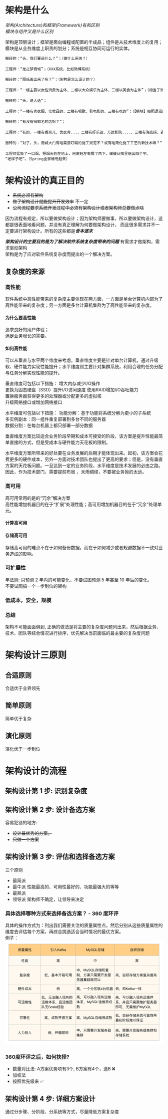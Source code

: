 # 架构是什么
*架构(Architecture)和框架(Framework)有和区别*  
*模块与组件又是什么区别*  

架构是顶层设计；框架是面向编程或配置的半成品；组件是从技术维度上的复用；模块是从业务维度上职责的划分；系统是相互协同可运行的实体。  
```markdown
搬砖的：“头，我们要造什么？”；（做什么系统？）

工程师：“龙之梦商城”；（XXX系统，比如微博系统）

搬砖的：“图纸画出来了嘛？”；（架构是怎么设计的？）

工程师：“一楼主要以女性消费为主体、二楼以大众娱乐为主体、三楼以美食为主体”；（相当于微博系统中的各个子系统，比如评论子系统、动态子系统、消息子系统）

搬砖的：“头，说人话”；

工程师：“一楼有卖衣服、化妆品的，二楼有唱歌、看电影的，三楼有吃的”；（【模块】按照逻辑区分，比如存储数据模块、搜索模块、消息推送模块）

搬砖的：“有没有很知名的店啊？”；

工程师：“有的，一楼有香奈儿、优衣库...、二楼有好乐迪、万达影院....、三楼有海底捞、避风塘.....”；（【组件】按照物理区分，存储数据模块对应Mysql、搜索模块对应ElasticSearch、 消息推送模块对应Kafka）

搬砖的：“对了，头，商城大门有啥需要叮嘱的施工规范不？或有啥简化施工工艺的新技术嘛？”；（有框架的可以用吗？）

工程师猛吸了一口烟，把烟头扔在地上，用皮鞋左右撵了两下，缓缓从嘴里崩出四个字。
“老样子吧”。（Spring全家桶甩起来）
```


# 架构设计的真正目的

- ~~系统必须有架构~~ 
- ~~做了架构设计就能提升开发效率~~ 不一定
- ~~公司流程要求系统开发过程中必须有架构设计或者架构师总要做点啥~~

因为流程有规定，所以要做架构设计；因为架构师要做事，所以要做架构设计，这都是很表面地看问题，并没有真正理解为何要做架构设计，
而且很多需求并不一定要进行架构设计。所有的这些都是***舍本逐末***  


***架构设计的主要目的是为了解决软件系统复杂度带来的问题***
有需求才做架构，需求驱动架构  
架构是为了应对软件系统复杂度而提出的一个解决方案。


## 复杂度的来源
### 高性能
软件系统中高性能带来的复杂度主要体现在两方面，一方面是单台计算机内部为了高性能带来的复杂度；另一方面是多台计算机集群为了高性能带来的复杂度。
#### 为什么要高性能
追求良好的用户体验；  
满足业务增长的需要。  

#### 如何高性能
可以从垂直与水平两个维度来考虑。垂直维度主要是针对单台计算机，通过升级软、硬件能力实现性能提升；水平维度则主要针对集群系统，利用合理的任务分配与任务分解实现性能的提升。

垂直维度可包括以下措施：
增大内存减少I/O操作  
更换为固态硬盘（SSD）提升I/O访问速度
使用RAID增加I/O吞吐能力  
置换服务器获得更多的处理器或分配更多的虚拟核  
升级网络接口或增加网络接口  

水平维度可包括以下措施：
功能分解：基于功能将系统分解为更小的子系统  
多实例副本：同一组件重复部署到多台不同的服务器  
数据分割：在每台机器上都只部署一部分数据  

垂直维度方案比较适合业务阶段早期和成本可接受的阶段，该方案是提升性能最简单直接的方式，但是受成本与硬件能力天花板的限制。

水平维度方案所带来的好处要在业务发展的后期才能体现出来。起初，该方案会花费更多的硬件成本，另外一方面对技术团队也提出了更高的要求；但是，没有垂直方案的天花板问题。一旦达到一定的业务阶段，水平维度是技术发展的必由之路。因此，作为技术部门，需要提前布局 ，未雨绸缪，不要被业务抛的太远。

### 高可用
高可用常用的是的“冗余”解决方案  
高性能增加机器目的在于“扩展”处理性能；高可用增加机器目的在于“冗余”处理单元。  

#### 计算高可用

#### 存储高可用
存储高可用的难点不在于如何备份数据，而在于如何减少或者规避数据不一致对业务造成的影响。

### 可扩展性
年法则: 只预测 2 年内的可能变化，不要试图预测 5 年甚至 10 年后的变化。  
不要试图搞一个一步到位的架构  

### 低成本，安全，规模

### 总结
架构不可能面面俱到, 正确的做法是将主要的复杂度问题列出来，然后根据业务、技术、团队等综合情况进行排序，优先解决当前面临的最主要的复杂度问题

# 架构设计三原则
## 合适原则
合适优于业界领先

## 简单原则
简单优于复杂

## 演化原则
演化优于一步到位

# 架构设计的流程
## 架构设计第 1 步: 识别复杂度
## 架构设计第 2 步: 设计备选方案
容易犯错的地方:  
- ~~设计最优秀的方案。~~
- ~~只做一个方案~~
## 架构设计第 3 步: 评估和选择备选方案
三个原则
- 最简派
- 最牛派  性能最高的、可用性最好的、功能最强大的等等
- 最熟派
- 领导派  架构师不确定，让领导来决定

### 具体选择哪种方式来选择备选方案？ - 360 度环评
具体的操作方式为：列出我们需要关注的质量属性点，然后分别从这些质量属性的维度去评估每个方案，再综合挑选适合当时情况的最优方案。  
例子：  
![img.png](assets/img.png)  

### 360度环评之后，如何抉择?

- 数量对比法: A方案优势项有3个, B方案有4个，选B ❌
- 加权法
- 按照优先级来  ✅

## 架构设计第 4 步: 详细方案设计
通过分步骤、分阶段、分系统等方式，尽量降低方案复杂度

